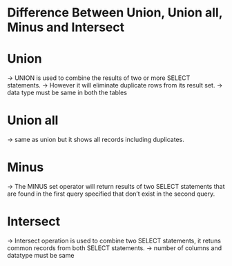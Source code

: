 <h1>Difference Between Union, Union all, Minus and Intersect<h1>

# Union

-> UNION is used to combine the results of two or more SELECT statements.
-> However it will eliminate duplicate rows from its result set.
-> data type must be same in both the tables

# Union all

-> same as union but it shows all records including duplicates.

# Minus

-> The MINUS set operator will return results of two SELECT statements that are found in the first query specified that don’t exist in the second query.

# Intersect

-> Intersect operation is used to combine two SELECT statements, it retuns common records from both SELECT statements.
-> number of columns and datatype must be same

